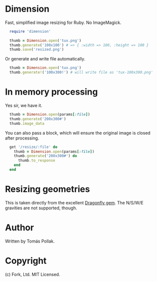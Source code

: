 Dimension
=========

Fast, simplified image resizing for Ruby. No ImageMagick.

``` rb
  require 'dimension'
   
  thumb = Dimension.open('tux.png')
  thumb.generate('100x100') # => { :width => 100, :height => 100 }
  thumb.save('resized.png')
```

Or generate and write file automatically.

``` rb
  thumb = Dimension.open('tux.png')
  thumb.generate!('100x300!') # will write file as 'tux-100x300.png'
```

# In memory processing

Yes sir, we have it.

``` rb
  thumb = Dimension.open(params[:file])
  thumb.generate('200x300#')
  thumb.image_data
```

You can also pass a block, which will ensure the original image is closed after processing.

``` rb
  get '/resize/:file' do
    thumb = Dimension.open(params[:file])
    thumb.generate('200x300#') do
      thumb.to_response
    end
  end
```

# Resizing geometries

This is taken directly from the excellent [Dragonfly gem](http://markevans.github.io/dragonfly/imagemagick/#processors). The N/S/W/E gravities are not supported, though.

Author
======

Written by Tomás Pollak.

Copyright
=========

(c) Fork, Ltd. MIT Licensed.
